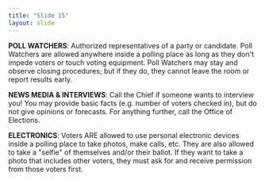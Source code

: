 ```yaml
---
title: "Slide 15"
layout: slide
---
```


**POLL WATCHERS**: Authorized representatives of a party or candidate. Poll Watchers are allowed anywhere inside a polling place as long as they don't impede voters or touch voting equipment. Poll Watchers may stay and observe closing procedures; but if they do, they cannot leave the room or report results early.

**NEWS MEDIA & INTERVIEWS**: Call the Chief if someone wants to interview you! You may provide basic facts (e.g. number of voters checked in), but do not give opinions or forecasts. For anything further, call the Office of Elections.

**ELECTRONICS**: Voters ARE allowed to use personal electronic devices inside a polling place to take photos, make calls, etc. They are also allowed to take a "selfie" of themselves and/or their ballot. If they want to take a photo that includes other voters, they must ask for and receive permission from those voters first.